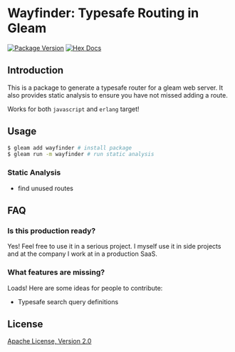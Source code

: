# Wayfinder: Typesafe Routing in Gleam

[![Package Version](https://img.shields.io/hexpm/v/wayfinder)](https://hex.pm/packages/wayfinder)
[![Hex Docs](https://img.shields.io/badge/hex-docs-ffaff3)](https://hexdocs.pm/wayfinder/)

## Introduction

This is a package to generate a typesafe router for a gleam web server. It also provides static analysis to ensure you have not missed adding a route.

Works for both `javascript` and `erlang` target!

## Usage

```bash
$ gleam add wayfinder # install package
$ gleam run -m wayfinder # run static analysis
```

### Static Analysis

- find unused routes



## FAQ

### Is this production ready?

Yes! Feel free to use it in a serious project. I myself use it in side projects and at the company I work at in a production SaaS.

### What features are missing?

Loads! Here are some ideas for people to contribute:
- Typesafe search query definitions

## License
[Apache License, Version 2.0](./LICENSE)
